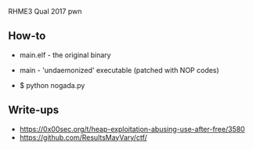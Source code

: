 RHME3 Qual 2017 pwn

## How-to

* main.elf - the original binary
* main - 'undaemonized' executable (patched with NOP codes)

* $ python nogada.py

## Write-ups

* https://0x00sec.org/t/heap-exploitation-abusing-use-after-free/3580
* https://github.com/ResultsMayVary/ctf/
